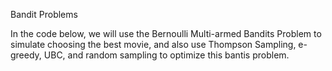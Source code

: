 Bandit Problems

In the code below, we will use the Bernoulli Multi-armed Bandits Problem to simulate choosing the best movie, and also use Thompson Sampling, e-greedy, UBC, and random sampling to optimize this bantis problem.